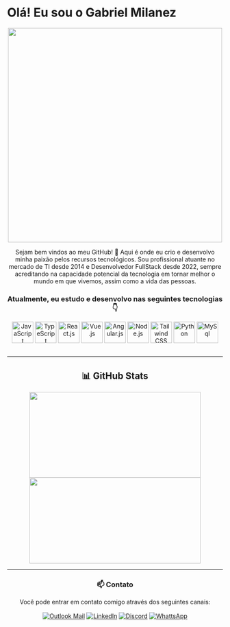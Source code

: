 # Olá! Eu sou o Gabriel Milanez

<div align="center"> <img src="https://camo.githubusercontent.com/a9ca6ccb7f08097dc00128a4acd546d5da3aa62027b7180fbdddd44e0bf6e0d3/68747470733a2f2f36342e6d656469612e74756d626c722e636f6d2f38383031393431653036306361323036306133323936663062356361313365622f333037396566653366323432626438642d39332f73353030783735302f316136333162376365376638333538643335356262643364323033376439626431323166333935312e706e67" width="500px"/> 

Sejam bem vindos ao meu GitHub! 👋 Aqui é onde eu crio e desenvolvo minha paixão pelos recursos tecnológicos. Sou profissional atuante no mercado de TI desde 2014 e Desenvolvedor FullStack desde 2022, sempre acreditando na capacidade potencial da tecnologia em tornar melhor o mundo em que vivemos, assim como a vida das pessoas.

### Atualmente, eu estudo e desenvolvo nas seguintes tecnologias 👇

<div align="center" style="display: inline_block">
  <img align="center" alt="JavaScript" height="50" width="50" src="https://cdn.jsdelivr.net/gh/devicons/devicon@latest/icons/javascript/javascript-original.svg"  />
  <img align="center" alt="TypeScript" height="50" width="50" src="https://cdn.jsdelivr.net/gh/devicons/devicon@latest/icons/typescript/typescript-original.svg"  />
  <img align="center" alt="React.js" height="50" width="50" src="https://cdn.jsdelivr.net/gh/devicons/devicon@latest/icons/react/react-original.svg"  />
  <img align="center" alt="Vue.js" height="50" width="50" src="https://cdn.jsdelivr.net/gh/devicons/devicon@latest/icons/vuejs/vuejs-original.svg"  />
  <img align="center" alt="Angular.js" height="50" width="50" src="https://cdn.jsdelivr.net/gh/devicons/devicon@latest/icons/angular/angular-original.svg"  />
  <img align="center" alt="Node.js" height="50" width="50" src="https://cdn.jsdelivr.net/gh/devicons/devicon@latest/icons/nodejs/nodejs-original-wordmark.svg"  />
  <img align="center" alt="Tailwind CSS" height="50" width="50" src="https://cdn.jsdelivr.net/gh/devicons/devicon@latest/icons/tailwindcss/tailwindcss-original.svg"  />
  <img align="center" alt="Python" height="50" width="50" src="https://cdn.jsdelivr.net/gh/devicons/devicon@latest/icons/python/python-original.svg"  />
  <img align="center" alt="MySql" height="50" width="50" src="https://cdn.jsdelivr.net/gh/devicons/devicon@latest/icons/mysql/mysql-original-wordmark.svg"  />
</div>

<br>

---

## 📊 GitHub Stats  

<div align="center" style="display: inline_block">  
    <img width="400cm" height="200cm" src="https://github-readme-stats.vercel.app/api?username=gabrielmiilanez&show_icons=true&theme=dracula" />
    <img width="400cm" height="200cm" src="https://github-readme-stats.vercel.app/api/top-langs/?username=gabrielmiilanez&layout=compact&theme=dracula" />
</div>

---

### 📫 Contato  

Você pode entrar em contato comigo através dos seguintes canais:
 
<div align="center" style="display: inline_block">
  <a href="mailto:gabriel.milanez@outlook.com" target="_blank"><img align="center" alt="Outlook Mail"  src="https://img.shields.io/badge/Microsoft_Outlook-0078D4?style=for-the-badge&logo=microsoft-outlook&logoColor=white"  /></a>
  <a href="https://www.linkedin.com/in/gabriel-milanez/" target="_blank"><img align="center" alt="LinkedIn"  src="https://img.shields.io/badge/LinkedIn-0077B5?style=for-the-badge&logo=linkedin&logoColor=white"  /></a>
  <a href="" target="_blank"><img align="center" alt="Discord"  src="https://img.shields.io/badge/Discord-5865F2?style=for-the-badge&logo=discord&logoColor=white"  /></a>
  <a href="https://api.whatsapp.com/send?phone=5581982301817&text=Fala%20Gabriel%2C%20Bom%20dia!" target="_blank"><img align="center" alt="WhattsApp"  src="https://img.shields.io/badge/WhatsApp-25D366?style=for-the-badge&logo=whatsapp&logoColor=white"  /></a>
</div>


</div>
